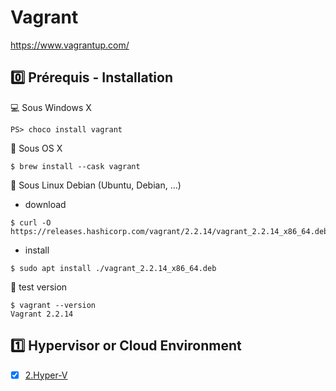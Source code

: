 # Vagrant

https://www.vagrantup.com/


## :zero: Prérequis - Installation

:computer: Sous Windows X

```
PS> choco install vagrant
```

:apple: Sous OS X

```
$ brew install --cask vagrant
```

:penguin: Sous Linux Debian (Ubuntu, Debian, ...)

* download

```
$ curl -O https://releases.hashicorp.com/vagrant/2.2.14/vagrant_2.2.14_x86_64.deb
```

* install

```
$ sudo apt install ./vagrant_2.2.14_x86_64.deb
```

:construction: test version

```
$ vagrant --version
Vagrant 2.2.14
```

## :one: Hypervisor or Cloud Environment

- [x] [2.Hyper-V](2.Hyper-V/README.md)

